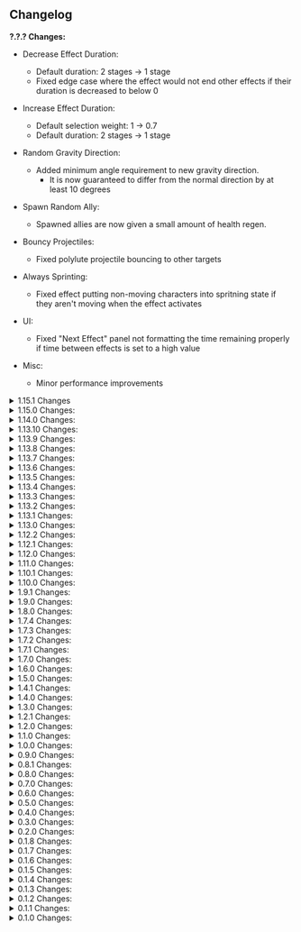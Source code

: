 ## Changelog

**?.?.? Changes:**

* Decrease Effect Duration:
  * Default duration: 2 stages -> 1 stage
  * Fixed edge case where the effect would not end other effects if their duration is decreased to below 0

* Increase Effect Duration:
  * Default selection weight: 1 -> 0.7
  * Default duration: 2 stages -> 1 stage

* Random Gravity Direction:
  * Added minimum angle requirement to new gravity direction.
    * It is now guaranteed to differ from the normal direction by at least 10 degrees

* Spawn Random Ally:
  * Spawned allies are now given a small amount of health regen.

* Bouncy Projectiles:
  * Fixed polylute projectile bouncing to other targets

* Always Sprinting:
  * Fixed effect putting non-moving characters into spritning state if they aren't moving when the effect activates

* UI:
  * Fixed "Next Effect" panel not formatting the time remaining properly if time between effects is set to a high value

* Misc:
  * Minor performance improvements

<details>
  <summary>1.15.1 Changes</summary>

* Added 1 new effect:
  * Swap Health & Shield: Swaps health and shield values for all characters, lasts 60 seconds

* Scramble Text:
  * Fixed names in credits scroll not being scrambled

* Config
  * Added system to warn users if their config is outdated

</details>

<details>
  <summary>1.15.0 Changes:</summary>

* Added 1 new effect:
  * Repeating Projectiles: All projectiles spawn an additional 5 copies after a delay, lasts 90 seconds

* Removed 1 effect:
  * Laggy Physics:
    * Caused issues with attack collisions that would not revert until the next scene load

* You and a super intelligent Lemurian...:
  * Added lore entries

* Effects:
  * Added a config option to have a specific effect always active during a run

* Console:
  * Added command: roc_list_active_effects
    * Prints all active effects and their IDs
  * Added command: roc_end_effect
    * Ends a specific active effect by its ID

</details>

<details>
  <summary>1.14.0 Changes:</summary>

* Added 7 new effects:
  * Activate All Interactables: Interacts with most interactable objects on the stage (chests, shrines)
  * Explosive Deaths: All non-players explode at low health or death, lasts 90 seconds
  * Prototype Models: Replaces all character models with their hitboxes, lasts 90 seconds
  * Pause: Pauses the run timer and effect activation, lasts 60 seconds
  * 2x Item Drops: Doubles all dropped pickups, lasts 90 seconds
  * Enable Weak Points for All Damage: Enables the weak point check from Railgunner snipe to all damage, lasts 90 seconds
  * Always Sprinting: Forces all characters to constantly sprint, lasts 60 seconds

* Renamed 1 effect:
  * Extreme Recoil -> Knockback Recoil

* High FOV:
  * Slightly reduced FOV increase

* Low FOV:
  * Significantly reduced FOV decrease

* Steal Player Items:
  * Reworked steal logic:
    * Enemies are no longer limited by a set number of items per enemy, this just made the effect way more punishing lategame since there would usually be enough enemies to take every item
    * Each player now gets a certain percentage of their items stolen (default 70%) and distributed among enemies on the map

* Revive Dead Characters:
  * Fixed effect teleporting characters to the last position they died if they were respawned by any other means (dios, etc.)

* Launch Everyone in Random Directions:
  * Now gives all players a temporary feather to give you a chance at avoiding fall damage

* Disable Equipment:
  * Fixed Executive Card still being usable while effect is active

* One Hit KO:
  * Now removes all DOT's on players when activated, so you don't immediately die if the effect activates while you are on fire

* Kill All (Non-Boss) Enemies & Launch Everyone in Random Directions:
  * Can no longer kill Leonard

* Everyone Implodes on Death:
  * Default duration: 1 stage -> 60 seconds

* Increase & Decrease World Speed:
  * Fixed some player attack sounds playing with the wrong audio pitch

* ProperSave compatibility:
  * Fixed effect chat voting data not being saved

* Config
  * The mod now properly integrates config value restriction (value restrictions are now displayed in the r2modman config editor)

</details>

<details>
  <summary>1.13.10 Changes:</summary>

* Translation:
  * Added Brazilian Portuguese translation (by Kauzok)

* Misc:
  * Minor stability fixes

</details>

<details>
  <summary>1.13.9 Changes:</summary>

* Flipped Camera:
  * Fixed rapid flickering if effect is active while leaving a stage.

* The Floor is Lava:
  * Increased damage tick-rate: 3/s -> 7/s (total damage unchanged)
  * Fixed effect considering players to be touching the ground while inside the drop pod.

* Twitch Voting:
  * Fixed voting not being initialized properly if the login command is used during a run
  * Username and OAuth token are no longer reset on mod update, you should now only have to log in once, ever.

* Console:
  * Added command: roc_twitch_logout
    * Removes stored login information and disconnects the mod from Twitch

</details>

<details>
  <summary>1.13.8 Changes:</summary>

* Blood Money:
  * Significantly reduced health gained when earning small amounts of money.
  * Reduced overall health gained when earning money by 50%
  * Now uses unscaled cost when converting into health percentage (chests will now always cost the same amount of health, regardless of stage count)

* Increase&Decrease Effect Duration:
  * Default duration: 1 stage -> 2 stages

* Spawn Random Interactable:
  * Fixed spawned chests not getting the current stage price scaling applied

* Lock All Chests:
  * Fixed lock visual appearing for already opened chests

* All Chests are Free:
  * Fixed effect not applying to certain cost types.

* Decrease Effect Duration:
  * Fixed effect config not decreasing duration by default

* Config:
  * Added option to increase default stage duration count of UntilStageEnd effects

</details>

<details>
  <summary>1.13.7 Changes:</summary>

* Added 2 new effects:
  * Increase Effect Duration: Increases the duration of all other effects (2x by default), lasts 1 stage
  * Decrease Effect Duration: Decreases the duration of all other effects (0.5x by default), lasts 1 stage

* Aspect Roulette
  * Added configs for controlling the likelyhood of each aspect

* Everyone Implodes on Death:
  * Adjusted implosion selection chances:
    * Reaver: 57% -> 50%
    * Jailer: 29% -> 15%
    * Devastator: 14% -> 35%

* Blood Money:
  * Fixed cost change not applying to multishops spawned after the effect first activates

* Effect Selection:
  * Added config option to disallow more than one instance of an effect being active at the same time
  * Removed activation count based weight reduction. Effect weights are now more-or-less constant.

* UI:
  * Active Effects display now shows if effects last until end of stage

</details>

<details>
  <summary>1.13.6 Changes:</summary>

* UI:
  * Added a panel showing when the next effect will happen if the normal run timer isn't visible (can be disabled in General->UI config)

* Inventory Swap:
  * Now also swaps players' active equipment

* Moon Detonation:
  * Fixed countdown UI disappearing after a scene transition
  * Fixed overlapping UI if effect was activated during the actual moon escape sequence
  * Added config option to disable the countdown UI

* Recruit Random Enemy:
  * Now includes any name modifiers a character might have to the chat message (Blazing, Gummy, etc.)
  
* Recruit Random Enemy & Mitosis:
  * Fixed characters sometimes not being added/removed from combat groups properly, causing potential softlocks

* Effect Shortcuts:
  * Fixed shortcuts being blocked by every other input (eg. if a shortcut was set to the '-' key, you would only be able to activate the shortcut if '-' was the only key currently being pressed)
  * Fixed effect shortcuts being activatable while paused

</details>

<details>
  <summary>1.13.5 Changes:</summary>

* Added 2 effects:
  * Black Hole: Spawns a black hole somewhere on the map, sucking all characters in, lasts 45 seconds
  * Extreme Recoil: Firing weapons pushes characters backwards, lasts 90 seconds

* Performance:
  * Significantly improved mod load time

* Increase/Decrease Teleporter Zone Radius & Focused Teleporter Charging:
  * Fixed radius not updating properly for non-host players in multiplayer.

* UI:
  * Fixed Active Effects list not handling long effect names properly

</details>

<details>
  <summary>1.13.4 Changes:</summary>

* Chat Voting:
  * Fixed console error logspam

</details>

<details>
  <summary>1.13.3 Changes:</summary>

* Renamed effect: Void Implosion on Death -> Everyone Implodes on Death

* Increase/Decrease Skill Cooldowns & Increase/Decrease Skill Charges:
  * Fixed cooldown and charge modifications sometimes not updating for non-host players in multiplayer

* UI:
  * Fixed certain effects sometimes not using the selected language for client players in multiplayer

</details>

<details>
  <summary>1.13.2 Changes:</summary>

* Give Random Item, Add Random Item to Monster Inventory, & All Items are a Random Item:
  * Fixed Eulogy Zero being able to influence the selection chance of items

* Recruit Random Enemy:
  * Fixed enemy position indicators not being removed for non-host players after the recruit.
  * Added separate colored message if a boss is recruited

* UI:
  * Fixed Active Effects display not refreshing effect names after changing config values

</details>

<details>
  <summary>1.13.1 Changes:</summary>

* UI:
  * Fixed Next Effect panel sometimes not displaying effect name properly for non-host players in multiplayer

</details>

<details>
  <summary>1.13.0 Changes:</summary>

* Added 12 new effects:
  * Bouncy Items: Item drops will bounce on the ground before settling, lasts 60 seconds
  * Increase Skill Charges: Adds 1 charge to every skill, lasts 1 stage
  * Decrease Skill Charges: Removes 1 charge from every skill (cannot reduce below 1), lasts 1 stage
  * Focused Teleporter Charging: Holdout zone radius decreases with charge percentage, lasts 1 stage
  * Sluggish Camera: Delays camera position by a small amount, lasts 45 seconds
  * Increase Recoil: Increases recoil by 10x, lasts 90 seconds
  * No Recoil: Disables all recoil, lasts 90 seconds
  * High FOV: Increases camera Field of View, lasts 90 seconds
  * Low FOV: Decreases camera Field of View, lasts 45 seconds
  * Flipped Camera: Flips the camera upside down, lasts 30 seconds
  * Void Implosion on Death: Spawns a void implosion on any character death, lasts 1 stage
  * Inverted Recoil: All recoil is inverted, lasts 90 seconds

* Removed 1 effect:
  * Sequence All Players
    * Almost always killed you if it activates late-run, did basically nothing if it activates early

* Effect selection:
  * Added effect seeding option
    * Picks effects based on run seed instead of randomly picking each time. Use if you are setting run seeds manually, otherwise it is functionally identical to normal mode (Not supported in chat voting mode)
  * Added per-stage effect list option
    * A portion of all effects are picked out each stage to be activatable instead of all effects (Not supported in chat voting mode)

* Effect activation:
  * Fixed effects not being able to activate in Void Fields
  * Effects that disallow duplicates will now add to the active effect's timer instead of not being activatable.
  * Fixed new effects not having priority over active ones. All active incompatible effects will be ended instead.

* UI:
  * Added option to display the next effect that will happen.
    * Only supported in seeded mode and with chat voting disabled.

* Added ProperSave support
  * Active effects and internal state are saved at the start of each stage

* Mitosis:
  * Fixed spawned copies overlapping the original's collider, resulting in flying characters getting flung away

* Give Everyone a Random Buff & Debuff:
  * Now gives several stacks if the random buff/debuff is stackable.

* Give Everyone a Random Buff:
  * WolfoQoL compatibility
  * Default duration: End of stage -> 90s

* Give Everyone a Random Debuff:
  * Default duration: End of stage -> 60s

* Add Random Item to Monster Inventory:
  * Added config option for applying the enemy item blacklist, enabled by default

* One Hit KO:
  * Fixed barrier not decaying during effect
  * All characters will now use the fragile death animation while the effect is active

* The Floor is Lava:
  * Changed burn dps: 15% of character damage stat -> 25% of max health per second (configurable)
  * Fixed burn damage being affected by items
  * Fixed burn sometimes not being removed on effect end

* Change Difficulty:
  * Effect can now have multiple instances active at once (can change serveral times per stage)
  * Removed modded difficulty support
    * Too much to fix compatibility-wise, wasn't worth the effort.

* Gambling Addiction:
  * Explicit drops are now carried over.
    * Ex. If a multishop containing a syringe turns into a shrine, the first shrine drop will be a syringe, second item will a random item from the multishop drop table
    * Printers turned into shrines now only drop the original printer item instead of a random item of the same tier

* Randomize Loadout:
  * Added config options to disable effect changing skins or skills
  * Should now no longer give non-unlocked skills and skins to client players in multiplayer

* Randomize Loadout & Enable Random Artifact (Metamorphosis):
  * Desperado stacks are no longer reset

* Adaptive Recycling:
  * Fixed effect being able to occasionally pick invalid items
  * Increased minimum pickup duration: 0.75s -> 1s
  * Fixed effect being able to pick items and equipment not available in the run item pool

* Blood Money:
  * Added config options to exclude specific cost types from the effect
    * Only money and lunar coin costs are enabled by default

* Scrap Random Item:
  * Fixed item notifications not showing for non-host players in multiplayer

* Force Activate Random Skill:
  * Fixed Beetles freezing in place if their secondary is forced

* Disable Random Skill:
  * Added minor visual indicator when a skill is unlocked again

* All Items Are A Random Item:
  * Fixed trishops having items rerolled after being purchased
  * Fixed being able to use Artifact of Command to get around the forced item

* Spawn Random Interactable:
  * Fixed interactables being able to spawn in occupied nodes (inside already spawned objects).

* Spawn Random Portal:
  * Fixed portals being able to spawn in occupied nodes.

* Spawn Jump Pad:
  * Fixed jump pads being able to be spawned in occupied nodes
  * Fixed jump pads not aligning properly to the ground they spawn on

* Revive Dead Characters:
  * Fixed effect reviving players in multiplayer as AI controlled allies

* You and a super intelligent Lemurian...:
  * The Lemurian's projectiles can no longer be deleted (Captain defense matrix, blast shower, etc.)
  * Added separate name for Leonard's elder variant
  * Added custom death messages
  * Gave Leonard his allowance

* Recruit Random Enemy:
  * Added chat message telling you which enemy was recruited

* Moon Detonation:
  * Added moon escape sequence UI during effect

* Orbital Bombardment:
  * Added regular airstrikes to effect

* Loose Pockets:
  * Default duration: 20s -> 10s

* Superhot:
  * Default duration: 90s -> 45s

* Aspect Roulette:
  * Default duration: 90s -> 60s

* Freeze!:
  * Default freeze duration: 4s -> 2.5s

* Misc
  * Fixed strange scrap counting towards game completion in logbook
  * Fixed some effects sometimes placing character VFX at world origin
  * Updated R2API.Core dependency version: 5.0.10 -> 5.0.11
  * Updated Risk of Options dependency version: 2.6.1 -> 2.7.1

</details>

<details>
  <summary>1.12.2 Changes:</summary>

* Reworked 1 effect:
  * Drop All Items -> Loose Pockets: Drops a random item from everyone's inventory every 0.9 seconds

* Steal All Player Items:
  * Added a limit to how many items each enemy can take from each player, default 2 stacks, configurable.
  * Renamed effect to "Steal Player Items"

* Voidtouch Everyone:
  * Added config option to make effect not voidtouch drones (enabled by default)
  * Added config option to make effect not voidtouch any player allies (disabled by default)
  * Fixed enemy AI sometimes targetting incorrect teams after being voidtouched

* Bouncy Projectiles:
  * No longer bounces off of enemies that would be hurt by the projectile

* Decrease Teleporter Charge Rate:
  * Decreased default charge rate reduction: -50% -> -25%

* All Items Are A Random Item:
  * Fixed Scavenger bags ignoring override item
  * Decreased default selection weight: 1 -> 0.8

* Chat Voting:
  * "Random Effect" option is now guaranteed to not be any of the other options in the vote

</details>

<details>
  <summary>1.12.1 Changes:</summary>

* Risk of Thunder:
  * Increased lightning strike radius (3->6)
  * Now properly targets characters instead of just random map locations
  * Damage is now scaled (50 base, +25 per monster level)

* Increase & Decrease Projectile Speed:
  * No longer affects stationary attacks

* Config:
  * Added mod icon to Risk of Options menu

* UI:
  * Added config option to disable the "Active Effects" display

</details>

<details>
  <summary>1.12.0 Changes:</summary>

* Added 5 new effects:
  * Inventory Swap: Swaps the inventories of each player with another player. Multiplayer only.
  * No Equipment Cooldowns: Removes all equipment cooldowns, lasts 60 seconds.
  * Disable Equipment: Disables all equipment activation, lasts 60 seconds.
  * All Items Are A Random Item: All items on the stage get turned into a random item. Essentially Artifact of Kin for items. Lasts 1 stage.
  * All Chests are Free: All chests and interactables are free, lasts 30 seconds.

* Randomize Loadout & Enable Random Artifact (Metamorphosis):
  * Fixed character respawn restoring health and shields to full

* Spawn Void Seed:
  * Void Seed can now spawn at any spot on the stage, not just the ones normally available as Void Seed spawn locations

* General:
  * Added config option to disable effect dispatching while run timer is paused

* Twitch Voting:
  * Fixed vote options sometimes not being visible while dispatching is temporarily disabled
  * Improved error messages if the Twitch Client fails to connect

</details>

<details>
  <summary>1.11.0 Changes:</summary>

* Added 1 new effect:
  * Relocate Teleporter: Moves the stage teleporter to a random position on the map

* Change Difficulty:
  * The new difficulty now has a duration instead of for rest of the run
  * Default weight: 0.2 -> 0.6

* Aspect Roulette:
  * Fixed boss health bars not updating to match the new elite aspect

* Scrambled Text:
  * Fixed boss health bar text not updating if effect is activated after the boss spawned

* Corrupt Random Item:
  * Added configurable blacklist to make the effect not corrupt certain items

* Give Random Item & Add Random Item to Monster Inventory:
  * Added configurable blacklist to exclude specific items or equipments from the effect
  * Amount of items given is now configurable

* Give Tonic Affliction:
  * Amount of affliction given to each player is now configurable

* Steal All Player Items:
  * Improved stealing interval to be a bit more spread out
  * Added config for blacklisted items (won't be stolen)
  * Added config to make enemies ignore AI blacklist while using your items

* Scrap Random Item:
  * Added config to control how many items or stacks are scrapped per player
  * Added item blacklist config
  * Fixed item scrap pickup message appearing before effect activation message

* Uncorrupt Random Item:
  * Added config to change how many item stacks are uncorrupted per player
  * Added item blacklist config

* Unscrap Random Item:
  * Added config to change how many scrap stacks are unscrapped per player
  * Added item blacklist config

* Benthic Transform Random Item:
  * Added config to change how many items are transformed per effect activation

* Disable Random Skill & Force Activate Random Skill:
  * Added config to exclude specific skill slots from the effect

* Launch Everyone in Random Directions:
  * Added config to control the strength of the force applied to characters
  * Effect will now always launch players upwards if fall damage is lethal to prevent the effect from instantly killing you

* Item Magnet & Item Repulsor:
  * Added config to control the strength of the item attraction/repulsion

* Adaptive Recycling:
  * Added config for amount of time between recycles

* You and a super intelligent Lemurian...:
  * Now has a 5% chance to spawn as an Elder
  * Now has a 33% attack speed reduction
  * Fixed Leonard not attacking any enemies if he was recruited to the player team

* Recruit Random Enemy:
  * Recruited enemy will now come with you to the next stage
 
* Potrolling:
  * Added config for amount of pots spawned

* Mod Compatibility:
  * Fixed mod effectively removing all modded damage types

* Misc:
  * Updated R2API.Core dependency: 5.0.3 -> 5.0.10
  * Updated R2API.RecalculateStats dependency: 1.0.0 -> 1.2.0
  * Updated R2API.Prefab dependency: 1.0.1 -> 1.0.3

</details>

<details>
  <summary>1.10.1 Changes:</summary>

* Added 2 new effects:
  * Increase Skill Cooldowns: Increases cooldown for all skills, lasts 1 stage
  * Decrease Skill Cooldowns: Decreases cooldown for all skills, lasts 1 stage

* Sulfur Pools Experience:
  * Fixed spawned pods not aligning with the ground properly

* Randomize Loadout:
  * Skip spawn animation when respawning

* Randomize Loadout & Enable Random Artifact (Metamorphosis):
  * No longer resets Eclipse 8 curse stacks

* Misc:
  * Seconds duration of effects is now displayed in the effect voting options and the chat activation message

</details>

<details>
  <summary>1.10.0 Changes:</summary>

* Added 9 new effects:
  * Recruit Random Enemy: Converts a random enemy on the stage to the player team
  * Adaptive Recycling: Repeatedly recycles all items on the stage, lasts 90 seconds
  * Decrease Teleporter Charge Rate: Decreases charge rate for all holdout zones, lasts 1 stage
  * Increase Teleporter Charge Rate: Increases charge rate for all holdout zones, lasts 1 stage
  * Decrease Teleporter Radius: Decreases the radius on all holdout zones, lasts 1 stage
  * Increase Teleporter Radius: Increases the radius on all holdout zones, lasts 1 stage
  * Scrambled Text: Randomizes the order of letters in most text displayed in the game, lasts 120 seconds
  * Sulfur Pools Experience: Fills the map with Sulfur Pods
  * Disable Knockback: Disables all knockback, lasts 1 stage

* Add Random Item to Monster Inventory:
  * Effect can now be set to any duration type in the config, default is still for the rest of the run

* One Hit KO:
  * Now sets everything to 1 hp for a duration instead of just once, default 30 seconds

* Mitosis:
  * Fixed clones of bosses not counting as bosses

* Disable Fall Damage:
  * Fixed Safer Spaces being triggered when fall damage would normally happen

* Unscrap Random Item:
  * Fixed showing item notification twice

* You and a super intelligent Lemurian...:
  * Leonard

* Misc:
  * Added config options to change the colors of most UI elements of the mod

</details>

<details>
  <summary>1.9.1 Changes:</summary>

* Added 1 new effect:
  * Delayed Attacks: All attacks have a 0.5 second delay before happening, lasts 90 seconds

* Superhot:
  * Fixed time scale being really slow when players are unable to move (frozen, in cutscene, etc)

* Revive Dead Characters:
  * Revived enemies now give gold and exp when killed

* Spawn Random Enemy, Ally, & Boss:
  * Added chance for spawned characters to be elites

* Activate Random Equipment:
  * Now activates equipments on all characters, not just players

* Spawn Random Interactable:
  * Added Lunar Cauldrons to spawn pool
  * Added Newt Altar to spawn pool

* Freeze!:
  * Freeze duration can now be configured

* Force Activate Random Skill:
  * Changed default duration: Until next stage -> 90s

* Disable Random Skill:
  * Changed default duration: Until next stage -> 90s

* Spawn Random Ally:
  * Fixed Grandparents spawning in the air
  * Fixed effect not using ally skins of characters that have them

* Max All Cooldowns:
  * Fixed Railgunner not being able to fire scoped shots after effect activation

* Aspect Roulette:
  * Can no longer select elites with a tier outside of those available on the current stage by default, old behaviour can be re-enabled in the config

* Misc:
  * Added the ability to set a keyboard shortcut to activate a specific effect at any time in a run
  * Updated default effect weight reduction percentage: 5% -> 0%

</details>

<details>
  <summary>1.9.0 Changes:</summary>

* Added 5 new effects:
  * No sprinting: Disables sprinting for all characters, lasts 30 seconds
  * Everyone is Invisible: Every character on the stage becomes invisible, lasts 30 seconds
  * Revive Dead Characters: Revives all recently killed characters
  * The Floor is Lava: Every character touching the ground is set on fire, lasts 30 seconds
  * Lock All Chests: Locks all chests as if the teleporter has started, lasts 45 seconds

* Duplicate Random Item Stack:
  * Added config option to blacklist specific items from being duplicated
  * Added config option to disallow duplication if the item count is greater than some value (default 1000)

* Gravity effects:
  * Jump pads will now always bring players to the same location, regardless of the current gravity
  * Gravity effects can now be activated on Commencement, they were previously blacklisted from the stage to prevent run softlocks with the jump pads up to Mithrix not bringing you all the way up

* Random Gravity Direction:
  * Fixed characters sliding slowly in the gravity direction when grounded

* Combo:
  * Fixed effect selection ignoring incompatibility rules

* Superhot:
  * Default duration: Until next stage -> 90s

* Renamed effect: Touch Void -> Voidtouch Everyone

* Activate Teleporter, +2 Mountain Shrine, & Eradicate Random Item:
  * No longer credits the host player in the chat message, it now properly communicates it was the mod's doing instead.

* All Items are Void Potentials:
  * Fixed duplicate items drops if the effect is activated while Artifact of Command is active

</details>

<details>
  <summary>1.8.0 Changes:</summary>

* Added 6 new effects:
  * Aspect Roulette: Randomly switches the elite aspect of all characters (only affects players if they already have an aspect equipment)
  * Unscrap Random Item: Converts a random stack of scrap into a random item of the same tier
  * Disable Procs: Disables all proc effects. Lasts 45 seconds
  * Item Magnet: All pickups move towards players. Lasts 90 seconds
  * Item Repulsor: All pickups move away from players. Lasts 90 seconds
  * Kill All Player Allies: Kills all player allies

* Removed 1 effect:
  * Respawn As Random Character: Either just respawned you as a survivor (which is just Metamorphosis activating), or as an enemy character, which would just guarantee death 9 times out of 10

* Stability:
  * Improved error handling for certain effects.

* Drop All Items:
  * Fixed effect not working

* Give Everyone a Random Buff & Debuff:
  * Added proper mod compatibility with Starstorm 2, LostInTransit, VanillaVoid, MysticsItems, TsunamiItemsRevived, ExtradimensionalItems, and SpireItems

* Increase Proc Coefficients:
  * Fixed proc coefficient multiplier being applied several times per attack

* Increase Director Credits:
  * Renamed effect: Increase Director Credits -> Increase Monster Spawns

* Effect Voting:
  * Added error message if the Manual Reconnect button is pressed when not logged in. Hopefully reduces the number of confused streamers. Hopefully.

* Misc:
  * Added option to disable automatic effect dispatching
  * Fixed automatic effect activation getting delayed if Rewind Run Timer is activated while the run timer is paused
  * Updated Risk of Options dependency (2.5.3 -> 2.6.1)

</details>

<details>
  <summary>1.7.4 Changes:</summary>

* Reworked 1 effect:
  * Pause Physics -> Laggy Physics

* Spawn Random Interactable:
  * Removed Cloaked Chest from spawn pool
  * Removed Deep Void Signal from spawn pool

* Roll Credits:
  * Slightly improved performance while active

</details>

<details>
  <summary>1.7.3 Changes:</summary>

* Bouncy Projectiles:
  * Effect can now be activated several times per stage (max number of bounces increases with each instance of the effect)
  * Fixed a horrific and immersion-destroying spelling mistake in Max Projectile Bounce Count config description, I truly apologize for letting such a terrible mistake slip by my rigorous testing, and my heart goes out to those who have lost friends or family members because of this. The "programmer" responsible for this frankly unacceptable act has been thoroughly diciplined.

* Eradicate Random Item:
  * Fixed Strange Scrap not being usable as scrap

</details>

<details>
  <summary>1.7.2 Changes:</summary>

* Added 1 new effect:
  * Roll Credits: Starts the game credits

* Steal All Player Items:
  * Added a marker to enemies that have stolen your items

* Teleporting Attacks:
  * Fixed AOE attacks not teleporting the attacker if nothing was hit

</details>

<details>
  <summary>1.7.1 Changes:</summary>

* UI:
  * Made active effects display take slightly less vertical space

* Blood Money:
  * Earning money now heals players the same amount of health they would have lost if they spent that amount of money instead

* Bouncy Projectiles:
  * Added bounce functionality to more projectile types

* Superhot:
  * Slightly increased minimum time scale & decreased maximum time scale
  * The time scale now more closely tracks with the player's speed

* Steal All Player Items
  * Fixed dead enemies being able to steal items

* Misc:
  * Fixed effects being able to activate during cutscenes

</details>

<details>
  <summary>1.7.0 Changes:</summary>

* UI:
  * Active effects are now displayed on the HUD.

* Teleporting Attacks:
  * Changed Duration: Until next effect -> 30s

* Pause Physics:
  * Changed Duration: Until next effect -> 40s

* Timed Effects
  * The Duration Type of timed effects can now be changed in the config.
    * UntilStageEnd: Lasts until you exit the stage.
    * FixedDuration: Lasts for a set number of seconds.
    * Permanent: Lasts until the end of the run.

</details>

<details>
  <summary>1.6.0 Changes:</summary>

* Added 4 new effects:
  * Spawn Jump Pad: Spawns a random jump pad at every player
  * Superhot: Time moves when players move
  * Pause Physics: Pauses all physics objects (not including players or enemies). Lasts until next effect.
  * Gupscare: Spawns a Gup above every player

* One Hit KO:
  * Players will now receive a temorary damage immunity for 0.75 seconds if the effect "deals" more than 20% of their max health (basically if you had over 20% health before the effect activates). This helps prevent situations where the effect immediately kills you if it activates while you are in combat.

* Scrap Random Item:
  * Now converts *all* of an item stack into scrap, not just 1 of the items from that stack. Old behavior can be re-enabled in the config.

* Spawn Random Ally & Enemy:
  * Added Col. Droneman to spawn pool

* Invert Knockback:
  * Effect can now be activated several times per stage

* Removed 1 effect:
  * Warbanner: Just caused a bunch of lag, and the warbanner visuals didn't communicate which team it belonged to, making it confusing too.

</details>

<details>
  <summary>1.5.0 Changes:</summary>

* Added 9 new effects:
  * Reinforcements: Spawns allied survivors in drop pods around the map.
  * Bouncy Projectiles: All projectiles and bullets bounce on the surface they hit. Lasts 1 stage.
  * Eradicate Random Item: Permanently removes a random item from the game for the rest of the run
  * Reset Player Level: Sets all players' level to 0
  * -5 Minutes: Decreases the run timer by 5 minutes
  * Invert Knockback: Reverses the direction of all knockback applied to characters
  * +100% Fall Damage: Increases fall damage by 100% (configurable). Also makes it lethal. Lasts 1 stage.
  * Disable Fall Damage: Disables all fall damage. Lasts 1 stage.
  * Risk of Thunder: Spawns lightning strikes at random points on the map. Lasts 30 seconds.

* Give Everyone a Random Buff
  * Fixed certain elite effects not being applied properly

* Ahoy!:
  * Fixed drone spawns being affected by Artifact of Swarms

* Mitosis:
  * Fixed allies duplicating being affected by Artifact of Swarms
  * Duplicated allies are now temporary (will not be carried over to the next stage), this is done to prevent lag due to ending up with an unreasonable number of drones. Old behavior can still be re-enabled in the config for the effect.

* Guaranteed Chance Effects:
  * Tougher Times is now excluded from this effect, since blocking all damage is not very interesting

* Increase Director Credits:
  * Credit increase percentage is now configurable

</details>

<details>
  <summary>1.4.1 Changes:</summary>

* Added 1 new effect:
  * Steal All Player Items: Steals all items from every player and distributes them among enemies, damage the enemy that took items to gain them back (leaving the stage will also give all the items back)

* All Skills are Agile:
  * Fixed Bandit revolvers (Lights Out & Desperado) not being able to fire while sprinting
  * Fixed Railgunner unscoping while sprinting
  * Fixed Acrid primary not dealing damage while sprinting
  * Fixed MUL-T Nailgun cancelling when sprinting
  * Fixed MUL-T Power Mode cancelling when sprinting
  * Fixed Void Fiend corrupt primary cancelling when sprinting

* World Speed Effects:
  * Increase World Speed:
    * Change default increase amount: +50% -> +25%
  * Decrease World Speed:
    * Change default decrease amount: -50% -> -25%
  * This will not change any existing configs, just the default value if you reset it
  * Fixed extremely slidy player movement if world speed was decreased by a lot
  * Player skills and equipment are now adjusted properly to always have the same realtime cooldown

* Misc:
  * Fixed a bug that would sometimes cause 2 effects to activate at once

</details>

<details>
  <summary>1.4.0 Changes:</summary>

* Added 5 new effects:
  * Blood Money: All interactable prices are converted into percent health cost, lasts 1 stage
  * Force Activate Random Skill: Forces a random skill to constantly activate, lasts 1 stage
  * Spawn Random Enemy: Spawns a random enemy for every player
  * Spawn Random Ally: Spawns a random ally for every player
  * Respawn As Random Character: Respawns every player as a random character

* Increase Chest Prices:
  * Fixed percent health costs being able to go above 99%

* Spawn Random Boss:
  * Added Void Devastator to spawn pool

* Enable Random Artifact:
  * Fixed non-player controlled allies not having the effect properly applied when Artifact of Glass is enabled

* Spawn Void Seed:
  * Fixed effect being able to activate if the stage doesn't allow one to spawn

</details>

<details>
  <summary>1.3.0 Changes:</summary>

* Added 5 new effects:
  * Guaranteed Chance Effects: All percent-chance effects are guaranteed to happen (effectively infinite luck stat on everything), lasts 1 stage
  * Increase Projectile Speed: Increases the speed of all projectiles, lasts 1 stage (+50% by default, configurable)
  * Decrease Projectile Speed: Decreases the speed of all projectiles, lasts 1 stage (-50% by default, configurable)
  * Increase World Speed: Increases the game speed, but compensates all players to be slower, gives the illusion of everything else being faster, lasts 1 stage (+50% by default, configurable)
  * Decrease World Speed: Decreases the game speed, but compensates all players to be faster, gives the illusion of everything else being slower, lasts 1 stage (-50% by default, configurable)

* Add Random Item to Monster Inventory:
  * Fixed effect not giving items to void or lunar enemies
  * Now gives items to all active enemies when the effect activates, not just future spawned ones

* Give Everyone a Random Buff (& Debuff):
  * Fixed buffs that cannot be stacked being applied several times if effect activates several times per stage.

* Multiplayer:
  * Fixed various potential server-client desync issues

* Twitch Voting:
  * Votes will now alternate being offset by vote option amount to prevent identical vote chat messages being blocked (for example, by default, every other vote will be 1-4 and 5-8)
  * Added "Manual Reconnect" button in Streamer Integration config. Which can be used to reconnect the mod to your Twitch channel in case it gets disconnected and is unable to automatically reconnect.

</details>

<details>
  <summary>1.2.1 Changes:</summary>

* Twitch Voting:
  * Fixed certain effects never being able to activate when effect voting was enabled
  * Fixed a few cases where the vote display would not appear when entering a new stage until the next vote starts

* Spawn Random Interactable:
  * Now spawns one interactable per player instead of just at one random player

* Increase Proc Coefficients:
  * Fixed missing duration in display name

</details>

<details>
  <summary>1.2.0 Changes:</summary>

* Added 8 new effects:
  * All Items Are Void Potentials: All dropped items become Void Potentials. The original item is always guaranteed to be an option to prevent potential softlocks. Lasts 1 stage.
  * All Skills are Agile: Allows every skill to be used while sprinting. Lasts 1 stage.
  * Give Everyone a Random Buff: Gives every character on the map a random buff for the rest of the current stage.
  * Give Everyone a Random Debuff: Gives every character on the map a random debuff for the rest of the current stage.
  * Moon Detonation: Starts the moon escape sequence. Lasts 45 seconds (configurable)
  * Spawn Random Interactable: Spawns a random interactable at a random player
  * Spawn Random Portal: Spawns a random portal at a random player
  * Increase Proc Coefficients: Multiplies all proc coefficients by 2 (configurable)

* Twitch Voting:
  * Fixed "Vote Winner Selection Mode" setting not applying when changed from in-game
  * Added config for changing vote display scale.
  * Slightly decreased default size of vote display.

* Config:
  * Removed "Effect Repetition Reduction Percentage" and "Effect Repetition Count Mode" configs for effects that can only activate once per stage

* Give Random Item & Add Random Item to Monster Inventory:
  * Removed Consumed items
  * Added Pearl and Irradiant Pearl

* Spawn Scavenger Bag
  * Now has a 1/5 chance of spawning a Lunar Scavenger bag

</details>

<details>
  <summary>1.1.0 Changes:</summary>

* Added 1 new effect:
  * Spawn Void Seed: Spawns a void seed somewhere on the map

* Twitch Integration:
  * Voting mode can now be changed at any time during a run

* Ahoy!
  * Fixed an issue where the effect would frequently spawn less drones than it was supposed to

* Drop All Items:
  * Now drops items from all active characters, not just players

* Max All Cooldowns:
  * Now affects all characters, and not just players

* Give Random Item & Add Random Item to Monster Inventory:
  * Added Items to Pool:
    * Artifact Key
    * Defensive Microbots
    * Tonic Affliction
    * All Consumed Items

* You and a super intelligent Lemurian...:
  * Can no longer target non-player controlled characters (no more hiding behind your drones)
  * Fixed an issue where the lemurian would sometimes not have complete vision of the entire map

* Spawn Void Implosion:
  * Added Void Jailer implosion

* Spawn Random Boss:
  * Fixed DLC bosses being able to spawn without SOTV enabled

</details>

<details>
  <summary>1.0.0 Changes:</summary>

* Twitch Integration:
  * Added Twitch Integration

* Performance:
  * Fixed a significant lagspike when a random effect is selected for the first time

</details>

<details>
  <summary>0.9.0 Changes:</summary>

* Added 4 new effects:
  * Disable Random Skill: Disables a random skill slot (Lasts 1 stage)
  * Ahoy!: Spawns 3 equipment drones with a Consumed Trophy Hunter's Tricorn
  * Increase Knockback: Multiplies all knockback by 3 (configurable), lasts 1 stage
  * Add Random Item to Monster Inventory: Permanently adds a random item to all enemies

* Touch Void:
  * Void infested allies no longer stay across stage transitions

* Multiplayer:
  * Fixed various server-client desync issues

</details>

<details>
  <summary>0.8.1 Changes:</summary>

* Added 5 new effects:
  * Spawn Random Beacon: Spawns a random captain beacon on every player
  * Orbital Bombardment: Spawns Diablo Strikes all over the map
  * Benthic Transform Random Item: Upgrades the tier of 1 random item
  * Kill All (Non-Boss) Enemies: Kills all non-boss enemies on the map
  * Random Gravity Direction: Changes the direction of gravity

* Randomize Loadout: Fixed chat issues (for real this time)

* Give Tonic Affliction: Now prints a chat pickup message

* Spawn Random Boss: Now supports Artifact of Swarms properly

* Fixed player teleporting effects not working on clients

* Fixed "Teleporting Attacks" not being able to activate more than once per stage

* Misc: Minor performance improvements

</details>

<details>
  <summary>0.8.0 Changes:</summary>

* Potrolling: Pots now have invincibility for 1 second after spawning, so they can no longer explode immediately

* Randomize Loadout: Fixed an issue with the in-game chat after the effect activates.

* Increase/Decrease Chest Prices:
  * All cost types are now changed by these effects.
  * Gold and Health costs can now reach 0 with enough decrease.

* Added 10 new effects:
  * Combo: Activates 2 other random effects
  * Gambling Addiction: Replaces every source of loot on the map with a chance shrine
  * Give Tonic Affliction
  * Spawn Random Boss
  * Max All Cooldowns: Sets all skill and equipment cooldowns to their maximum value (as if you just used them)
  * Teleporting Attacks: Teleports the attacker to where their attacks impact
  * Uncorrupt Random Item: Converts all of a random item into its non-void variant
  * Poverty: Sets all players' money to 0
  * +5 Minutes: Adds 5 minutes to the run timer
  * Trigger Random Family Event: Activates a random family event for the rest of the current stage

</details>

<details>
  <summary>0.7.0 Changes:</summary>

* Effects will now activate in stages with the run timer paused
* Fixed effects being able to activate while the game is paused if the time between effects config value is changed

* Added Effect: Teleport to Random Location
* Added Effect: Activate Random Equipment
* Added Effect: Change Difficulty

</details>

<details>
  <summary>0.6.0 Changes:</summary>

* Added Effect: Increase Chest Prices
* Added Effect: Decrease Chest Prices
* Added Effect: Spawn Void Implosion
* Added Effect: Launch Everyone in Random Directions
* Added Effect: Touch Void
* Added Effect: Duplicate Random Item Stack

* Drop All Items: Decreased chance of the effect happening many times per run

* Added config entries for effect weight reduction per activation (decrease likelyhood of effect activating many times)

</details>

<details>
  <summary>0.5.0 Changes:</summary>

* Added Effect: Potrolling
* Added Effect: Wet Floor

* Fixed changing the time between effects config mid-run not applying properly

</details>

<details>
  <summary>0.4.0 Changes:</summary>

* Added Effect: Warbanner
* Added Effect: Spawn Doppelganger

* Give Random Item: Fuel Cell and Elegy of Exctinction have been added the the equipment pool

* Effects giving equipment will now prioritize the active equipment slot first, then continue looking for empty ones. If no empty slots are found, the current equipment slot is overriden (old equipment is dropped at the player's feet)

* Decreased likelyhood of Gravity-based effects happening several times per stage

* Fixed +50% Director Credits not properly applying more than once per stage

</details>

<details>
  <summary>0.3.0 Changes:</summary>

* Added effect: Corrupt Random Item

* The mod now requires every player to have the mod installed in multiplayer
  * This will make it much easier to add new (and more complex) effects in the future.

* Fixed Gravity effects not applying properly to non-host players.

* Fixed Enable Random Artifact not immediately applying health and damage stat changes when Artifact of Glass was selected

* Fixed Randomize Loadout only giving default skills and skins

</details>

<details>
  <summary>0.2.0 Changes:</summary>

* Added effect: Give Random Elite Aspect
* Fixed Randomize Loadout forcing players out of the intro pod
* Fixed Randomize Loadout giving players skills or skins they didn't have unlocked
* Give Random Item: If giving equipment, it will now search all equipment slots for an empty one instead of just the active one, and if none are found, the equipment will be dropped at the players feet instead.
* Payday: Added config options to control how much money is given and if it should scale the amount given with interactible prices

</details>

<details>
  <summary>0.1.8 Changes:</summary>

* Removed (now unnecessary) R2API.Networking dependency
* Fixed language tokens not loading due to invalid folder structure in last upload (oops)

</details>

<details>
  <summary>0.1.7 Changes:</summary>

* Added effect: +50% Gravity
* Added effect: -50% Gravity
* Fixed +50% Director Credits carrying over to future stages (would still apply to directors after stage load)

</details>

<details>
  <summary>0.1.6 Changes:</summary>

* Fixed language tokens not loading (for real this time)

</details>

<details>
  <summary>0.1.5 Changes:</summary>

* Added effect: Scrap Random Item
* Randomize Loadout will no longer revive dead players

</details>

<details>
  <summary>0.1.4 Changes:</summary>

* Added effect: Mitosis
* Use R2API split assemblies

</details>

<details>
  <summary>0.1.3 Changes:</summary>

* Added effect: You and a super intelligent Lemurian...

</details>

<details>
  <summary>0.1.2 Changes:</summary>

* Fix Randomize Loadout spawning players as a new survivor if Artifact of Metamorphosis was enabled.
* (Hopefully) fix language tokens sometimes not loading properly

</details>

<details>
  <summary>0.1.1 Changes:</summary>

* README update

</details>

<details>
  <summary>0.1.0 Changes:</summary>

* First release

</details>